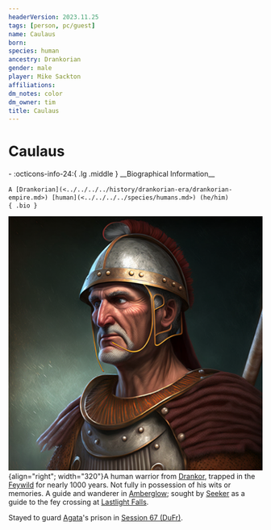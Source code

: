 ```yaml
---
headerVersion: 2023.11.25
tags: [person, pc/guest]
name: Caulaus
born:
species: human
ancestry: Drankorian
gender: male
player: Mike Sackton
affiliations:
dm_notes: color
dm_owner: tim
title: Caulaus
---
```

# Caulaus
<div class="grid cards ext-narrow-margin ext-one-column" markdown>
- :octicons-info-24:{ .lg .middle } __Biographical Information__

    A [Drankorian](<../../../../history/drankorian-era/drankorian-empire.md>) [human](<../../../../species/humans.md>) (he/him)  
    { .bio }

</div>


![Caulaus Aportino Portrait](../../../../assets/caulaus-aportino-portrait.png){align="right"; width="320"}A human warrior from [Drankor](<../../../../history/drankorian-era/drankor.md>), trapped in the [Feywild](<../../../../cosmology/feywild.md>) for nearly 1000 years. Not fully in possession of his wits or memories. A guide and wanderer in [Amberglow](<../../../../gazetteer/extraplanar/feywild/amberglow/amberglow.md>); sought by [Seeker](<../seeker.md>) as a guide to the fey crossing at [Lastlight Falls](<../../../../gazetteer/extraplanar/feywild/amberglow/lastlight-falls.md>). 

Stayed to guard [Agata](<../../../fey/agata.md>)'s prison in [Session 67 (DuFr)](<../../../../campaigns/dunmari-frontier/session-notes/session-67-dufr.md>).


